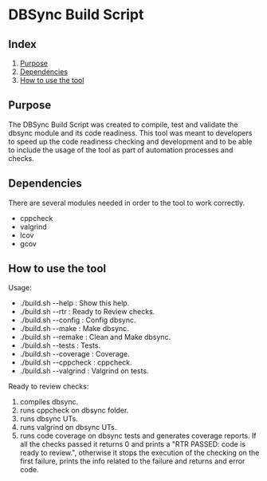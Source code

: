 # DBSync Build Script
## Index
1. [Purpose](#purpose)
3. [Dependencies](#dependencies)
2. [How to use the tool](#how-to-use-the-tool)

## Purpose
The DBSync Build Script was created to compile, test and validate the dbsync module and its code readiness. This tool was meant to developers to speed up the code readiness checking and development and to be able to include the usage of the tool as part of automation processes and checks.

## Dependencies
There are several modules needed in order to the tool to work correctly.
  - cppcheck
  - valgrind
  - lcov
  - gcov

## How to use the tool
Usage:
- ./build.sh --help      :   Show this help.
- ./build.sh --rtr       :   Ready to Review checks.
- ./build.sh --config    :   Config dbsync.
- ./build.sh --make      :   Make dbsync.
- ./build.sh --remake    :   Clean and Make dbsync.
- ./build.sh --tests     :   Tests.
- ./build.sh --coverage  :   Coverage.
- ./build.sh --cppcheck  :   cppcheck.
- ./build.sh --valgrind  :   Valgrind on tests.

Ready to review checks:
  1. compiles dbsync.
  2. runs cppcheck on dbsync folder.
  3. runs dbsync UTs.
  4. runs valgrind on dbsync UTs.
  5. runs code coverage on dbsync tests and generates coverage reports.
If all the checks passed it returns 0 and prints a "RTR PASSED: code is ready to review.", otherwise it stops the execution of the checking on the first failure, prints the info related to the failure and returns and error code.
